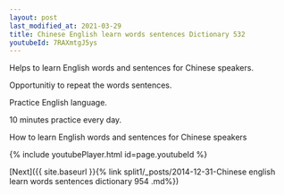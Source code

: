 ```yaml
---
layout: post
last_modified_at: 2021-03-29
title: Chinese English learn words sentences Dictionary 532 
youtubeId: 7RAXmtgJ5ys
---
```

 
 
Helps to learn English words and sentences for Chinese speakers.

Opportunitiy to repeat the words sentences. 

Practice English language. 
 
10 minutes practice every day. 
 
How to learn English words and sentences for Chinese speakers 
 
{% include youtubePlayer.html id=page.youtubeId %}
 
 
[Next]({{ site.baseurl }}{% link  split1/_posts/2014-12-31-Chinese english learn words sentences dictionary 954 .md%})
 
